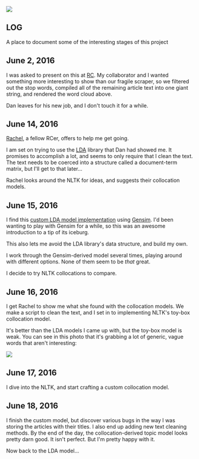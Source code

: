 <img src="http://i.imgur.com/TxS4faf.png">

## LOG

A place to document some of the interesting stages of this project


June 2, 2016
----

I was asked to present on this at [RC](https://www.recurse.com/). My collaborator and I wanted something more interesting to show than our fragile scraper, so we filtered out the stop words, compiled all of the remaining article text into one giant string, and rendered the word cloud above.

Dan leaves for his new job, and I don't touch it for a while.


June 14, 2016
----

[Rachel](https://github.com/macroscopicentric), a fellow RCer, offers to help me get going.

I am set on trying to use the [LDA](https://pythonhosted.org/lda/index.html) library that Dan had showed me. It promises to accomplish a lot, and seems to only require that I clean the text. The text needs to be coerced into a structure called a document-term matrix, but I'll get to that later...

Rachel looks around the NLTK for ideas, and suggests their collocation models.


June 15, 2016
----

I find this [custom LDA model implementation](https://rstudio-pubs-static.s3.amazonaws.com/79360_850b2a69980c4488b1db95987a24867a.html) using [Gensim](http://rare-technologies.com/?s=gensim). I'd been wanting to play with Gensim for a while, so this was an awesome introduction to a tip of its iceburg.

This also lets me avoid the LDA library's data structure, and build my own.

I work through the Gensim-derived model several times, playing around with different options. None of them seem to be *that* great.

I decide to try NLTK collocations to compare.


June 16, 2016
----

I get Rachel to show me what she found with the collocation models. We make a script to clean the text, and I set in to implementing NLTK's toy-box collocation model.

It's better than the LDA models I came up with, but the toy-box model is weak. You can see in this photo that it's grabbing a lot of generic, vague words that aren't interesting:

<img src="http://i.imgur.com/Jcz2xQw.png" />


June 17, 2016
----

I dive into the NLTK, and start crafting a custom collocation model.


June 18, 2016
----

I finish the custom model, but discover various bugs in the way I was storing the articles with their titles. I also end up adding new text cleaning methods. By the end of the day, the collocation-derived topic model looks pretty darn good. It isn't perfect. But I'm pretty happy with it.

Now back to the LDA model...
